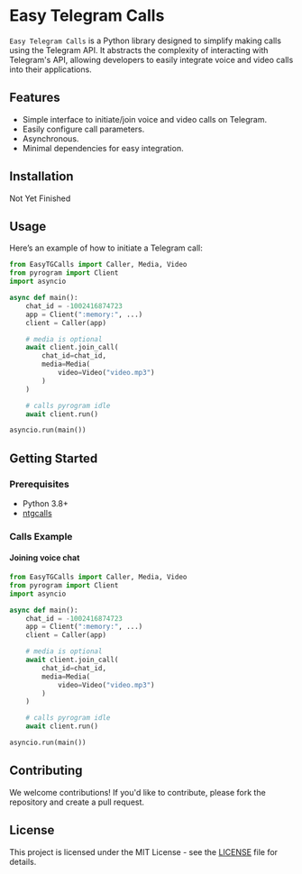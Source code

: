 # Easy Telegram Calls 

`Easy Telegram Calls` is a Python library designed to simplify making calls using the Telegram API. It abstracts the complexity of interacting with Telegram's API, allowing developers to easily integrate voice and video calls into their applications.

## Features

- Simple interface to initiate/join voice and video calls on Telegram.
- Easily configure call parameters.
- Asynchronous.
- Minimal dependencies for easy integration.

## Installation

Not Yet Finished

## Usage

Here’s an example of how to initiate a Telegram call:

```python
from EasyTGCalls import Caller, Media, Video
from pyrogram import Client
import asyncio

async def main():
    chat_id = -1002416874723
    app = Client(":memory:", ...)
    client = Caller(app)

    # media is optional
    await client.join_call(
        chat_id=chat_id,
        media=Media(
            video=Video("video.mp3")
        )
    )

    # calls pyrogram idle
    await client.run()

asyncio.run(main())
```

## Getting Started

### Prerequisites

- Python 3.8+
- [ntgcalls](https://github.com/pytgcalls/ntgcalls/tree/master)

### Calls Example


#### Joining voice chat

```python
from EasyTGCalls import Caller, Media, Video
from pyrogram import Client
import asyncio

async def main():
    chat_id = -1002416874723
    app = Client(":memory:", ...)
    client = Caller(app)

    # media is optional
    await client.join_call(
        chat_id=chat_id,
        media=Media(
            video=Video("video.mp3")
        )
    )

    # calls pyrogram idle
    await client.run()

asyncio.run(main())
```

## Contributing

We welcome contributions! If you'd like to contribute, please fork the repository and create a pull request.

## License

This project is licensed under the MIT License - see the [LICENSE](LICENSE) file for details.